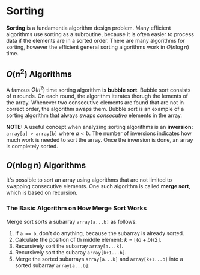 <script type="text/javascript" id="MathJax-script" async
  src="https://cdn.jsdelivr.net/npm/mathjax@3/es5/tex-mml-chtml.js">
</script>

# Sorting

**Sorting** is a fundamentla algorithm design problem. Many efficient algorithms use sorting as a subroutine, because it is often easier to process data if the elements are in a sorted order. There are many algorithms for sorting, however the efficient general sorting algorithms work in $O(n\log n)$ time.

## $O(n^2)$ Algorithms

A famous $O(n^2)$ time sorting algorithm is **bubble sort**. Bubble sort consists of $n$ rounds. On each round, the algorithm iterates thorugh the lements of the array. Whenever two consecutive elements are found that are not in correct order, the algorithm swaps them. Bubble sort is an example of a sorting algorithm that always swaps *consecutive* elements in the array.

**NOTE:** A useful concept when analyzing sorting algorithms is an **inversion:** `array[a] > array[b]` where $a < b$. The number of inversions indicates how much work is needed to sort the array. Once the inversion is done, an array is completely sorted.

## $O(n\log n)$ Algorithms

It's possible to sort an array using algorithms that are not limited to swapping consecutive elements. One such algorithm is called **merge sort**, which is based on recursion.

### The Basic Algorithm on How Merge Sort Works

Merge sort sorts a subarray `array[a...b]` as follows:

1. If `a == b`, don't do anything, because the subarray is already sorted.
2. Calculate the position of th middle element: $k =\lfloor(a+b)/2\rfloor$.
3. Recursively sort the subarray `array[a...k]`.
4. Recursively sort the subaray `array[k+1...b]`.
5. Merge the sorted subarrays `array[a...k]` and `array[k+1...b]` into a sorted subarray `array[a...b]`.
